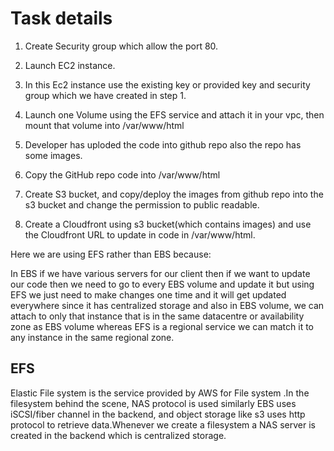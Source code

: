 # Task details
1. Create Security group which allow the port 80.

2. Launch EC2 instance.

3. In this Ec2 instance use the existing key or provided key and security group which we have created in step 1.

4. Launch one Volume using the EFS service and attach it in your vpc, then mount that volume into /var/www/html

5. Developer has uploded the code into github repo also the repo has some images.

6. Copy the GitHub repo code into /var/www/html

7. Create S3 bucket, and copy/deploy the images from github repo into the s3 bucket and change the permission to public readable.

8. Create a Cloudfront using s3 bucket(which contains images) and use the Cloudfront URL to update in code in /var/www/html.

Here we are using EFS rather than EBS because:

In EBS if we have various servers for our client then if we want to update our code then we need to go to every EBS volume and update it but using EFS we just need to make changes one time and it will get updated everywhere since it has centralized storage and also in EBS volume, we can attach to only that instance that is in the same datacentre or availability zone as EBS volume whereas EFS is a regional service we can match it to any instance in the same regional zone.

## EFS
Elastic File system is the service provided by AWS for File system .In the filesystem behind the scene, NAS protocol is used similarly EBS uses iSCSI/fiber channel in the backend, and object storage like s3 uses http protocol to retrieve data.Whenever we create a filesystem a NAS server is created in the backend which is centralized storage.
